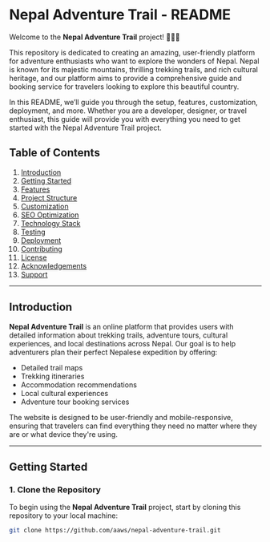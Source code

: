 # Nepal Adventure Trail - README

Welcome to the **Nepal Adventure Trail** project! 🌄🇳🇵

This repository is dedicated to creating an amazing, user-friendly platform for adventure enthusiasts who want to explore the wonders of Nepal. Nepal is known for its majestic mountains, thrilling trekking trails, and rich cultural heritage, and our platform aims to provide a comprehensive guide and booking service for travelers looking to explore this beautiful country.

In this README, we’ll guide you through the setup, features, customization, deployment, and more. Whether you are a developer, designer, or travel enthusiast, this guide will provide you with everything you need to get started with the Nepal Adventure Trail project.

## Table of Contents

1. [Introduction](#introduction)
2. [Getting Started](#getting-started)
3. [Features](#features)
4. [Project Structure](#project-structure)
5. [Customization](#customization)
6. [SEO Optimization](#seo-optimization)
7. [Technology Stack](#technology-stack)
8. [Testing](#testing)
9. [Deployment](#deployment)
10. [Contributing](#contributing)
11. [License](#license)
12. [Acknowledgements](#acknowledgements)
13. [Support](#support)

---

## Introduction

**Nepal Adventure Trail** is an online platform that provides users with detailed information about trekking trails, adventure tours, cultural experiences, and local destinations across Nepal. Our goal is to help adventurers plan their perfect Nepalese expedition by offering:

- Detailed trail maps
- Trekking itineraries
- Accommodation recommendations
- Local cultural experiences
- Adventure tour booking services

The website is designed to be user-friendly and mobile-responsive, ensuring that travelers can find everything they need no matter where they are or what device they're using.

---

## Getting Started

### 1. Clone the Repository

To begin using the **Nepal Adventure Trail** project, start by cloning this repository to your local machine:

```bash
git clone https://github.com/aaws/nepal-adventure-trail.git
